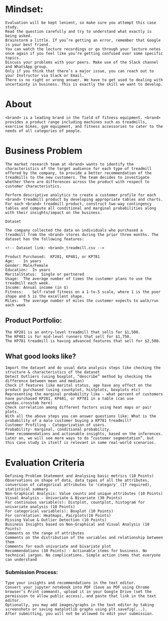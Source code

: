 <!-- 1. Business Case: <brand> - Descriptive Statistics & Probability -->


# Mindset:

    Evaluation will be kept lenient, so make sure you attempt this case study.
    Read the question carefully and try to understand what exactly is being asked.
    Brainstorm a little. If you’re getting an error, remember that Google is your best friend.
    You can watch the lecture recordings or go through your lecture notes once again if you feel like you’re getting confused over some specific topics.
    Discuss your problems with your peers. Make use of the Slack channel and WhatsApp group.
    Only if you think that there’s a major issue, you can reach out to your Instructor via Slack or Email.
    There is no right or wrong answer. We have to get used to dealing with uncertainty in business. This is exactly the skill we want to develop.

# About <brand> 

    <brand> is a leading brand in the field of fitness equipment. <brand> provides a product range including machines such as treadmills, exercise bikes, gym equipment, and fitness accessories to cater to the needs of all categories of people.


# Business Problem

    The market research team at <brand> wants to identify the characteristics of the target audience for each type of treadmill offered by the company, to provide a better recommendation of the treadmills to the new customers. The team decides to investigate whether there are differences across the product with respect to customer characteristics.

    Perform descriptive analytics to create a customer profile for each <brand> treadmill product by developing appropriate tables and charts.
    For each <brand> treadmill product, construct two-way contingency tables and compute all conditional and marginal probabilities along with their insights/impact on the business.

    Dataset

    The company collected the data on individuals who purchased a treadmill from the <brand> stores during the prior three months. The dataset has the following features:

    <!-- Dataset link: <brand>_treadmill.csv -->

    Product Purchased:	KP281, KP481, or KP781
    Age:	In years
    Gender:	Male/Female
    Education:	In years
    MaritalStatus:	Single or partnered
    Usage:	The average number of times the customer plans to use the treadmill each week.
    Income:	Annual income (in $)
    Fitness:	Self-rated fitness on a 1-to-5 scale, where 1 is the poor shape and 5 is the excellent shape.
    Miles:	The average number of miles the customer expects to walk/run each week

## Product Portfolio:

    The KP281 is an entry-level treadmill that sells for $1,500.
    The KP481 is for mid-level runners that sell for $1,750.
    The KP781 treadmill is having advanced features that sell for $2,500.

## What good looks like?

    Import the dataset and do usual data analysis steps like checking the structure & characteristics of the dataset
    Detect Outliers (using boxplot, “describe” method by checking the difference between mean and median)
    Check if features like marital status, age have any effect on the product purchased (using countplot, histplots, boxplots etc)
    Representing the marginal probability like - what percent of customers have purchased KP281, KP481, or KP781 in a table (can use pandas.crosstab here)
    Check correlation among different factors using heat maps or pair plots.
    With all the above steps you can answer questions like: What is the probability of a male customer buying a KP781 treadmill?
    Customer Profiling - Categorization of users.
    Probability- marginal, conditional probability.
    Some recommendations and actionable insights, based on the inferences.
    Later on, we will see more ways to do “customer segmentation”, but this case study in itself is relevant in some real-world scenarios.


# Evaluation Criteria

    Defining Problem Statement and Analysing basic metrics (10 Points)
    Observations on shape of data, data types of all the attributes, conversion of categorical attributes to 'category' (If required), statistical summary
    Non-Graphical Analysis: Value counts and unique attributes ​​(10 Points)
    Visual Analysis - Univariate & Bivariate (30 Points)
    For continuous variable(s): Distplot, countplot, histogram for univariate analysis (10 Points)
    For categorical variable(s): Boxplot (10 Points)
    For correlation: Heatmaps, Pairplots(10 Points)
    Missing Value & Outlier Detection (10 Points)
    Business Insights based on Non-Graphical and Visual Analysis (10 Points)
    Comments on the range of attributes
    Comments on the distribution of the variables and relationship between them
    Comments for each univariate and bivariate plot
    Recommendations (10 Points) - Actionable items for business. No technical jargon. No complications. Simple action items that everyone can understand

### Submission Process:

    Type your insights and recommendations in the text editor.
    Convert your jupyter notebook into PDF (Save as PDF using Chrome browser’s Print command), upload it in your Google Drive (set the permission to allow public access), and paste that link in the text editor.
    Optionally, you may add images/graphs in the text editor by taking screenshots or saving matplotlib graphs using plt.savefig(...).
    After submitting, you will not be allowed to edit your submission.